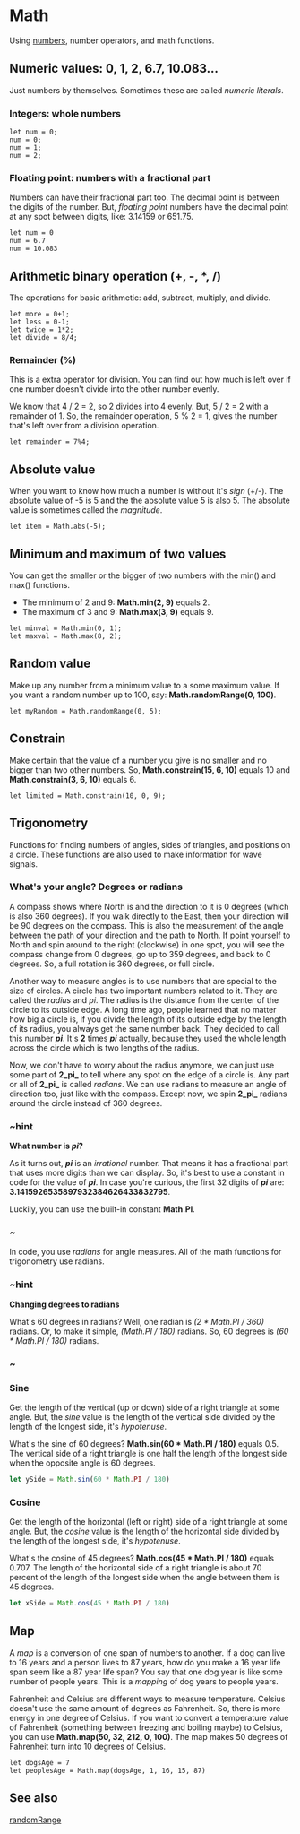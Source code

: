 # Math

Using [numbers](/types/number), number operators, and math functions.

## Numeric values: 0, 1, 2, 6.7, 10.083...

Just numbers by themselves. Sometimes these are called _numeric literals_.

### Integers: whole numbers

```block
let num = 0;
num = 0;
num = 1;
num = 2;
```
### Floating point: numbers with a fractional part

Numbers can have their fractional part too. The decimal point is between the digits of the number.
But, _floating point_ numbers have the decimal point at any spot between digits, like: 3.14159 or 651.75.

```block
let num = 0
num = 6.7
num = 10.083
```

## Arithmetic binary operation (+, -, *, /)

The operations for basic arithmetic: add, subtract, multiply, and divide.

```block
let more = 0+1;
let less = 0-1;
let twice = 1*2;
let divide = 8/4;
```

### Remainder (%)
This is a extra operator for division. You can find out how much is left over if one number doesn't
divide into the other number evenly.

We know that 4 / 2 = 2, so 2 divides into 4 evenly. But, 5 / 2 = 2 with a remainder of 1. So, the 
remainder operation, 5 % 2 = 1, gives the number that's left over from a division operation.

```block
let remainder = 7%4;
```

## Absolute value

When you want to know how much a number is without it's _sign_ (+/-). The absolute value of -5 is 5 and the 
the absolute value 5 is also 5. The absolute value is sometimes called the _magnitude_.

```block
let item = Math.abs(-5);
```

## Minimum and maximum of two values

You can get the smaller or the bigger of two numbers with the min() and max() functions.

* The minimum of 2 and 9: **Math.min(2, 9)** equals 2.
* The maximum of 3 and 9: **Math.max(3, 9)** equals 9.

```block
let minval = Math.min(0, 1);
let maxval = Math.max(8, 2);
```

## Random value

Make up any number from a minimum value to a some maximum value. If you want a random number up to
100, say: **Math.randomRange(0, 100)**.

```block
let myRandom = Math.randomRange(0, 5);
```

## Constrain
Make certain that the value of a number you give is no smaller and no bigger than two other
numbers. So, **Math.constrain(15, 6, 10)** equals 10 and **Math.constrain(3, 6, 10)**
equals 6.

```block
let limited = Math.constrain(10, 0, 9);
```

## Trigonometry
Functions for finding numbers of angles, sides of triangles, and positions on a circle. These
functions are also used to make information for wave signals.

### What's your angle? Degrees or radians

A compass shows where North is and the direction to it is 0 degrees (which is also 360 degrees). If you walk directly to the East, then your direction will be 90 degrees on the compass. This is
also the measurement of the angle between the path of your direction and the path to North. If point
yourself to North and spin around to the right (clockwise) in one spot, you will see the compass change from 0 degrees, go up to 359 degrees, and back to 0 degrees. So, a full rotation is 360 degrees, or full
circle.
 
Another way to measure angles is to use numbers that are special to the size of circles. A circle has two important numbers related to it. They are called the _radius_ and _pi_. The radius is the distance from the center of the circle to its outside edge. A long time ago, people learned that no matter how big
a circle is, if you divide the length of its outside edge by the length of its radius, you always get the same number back. They decided to call this number **_pi_**. It's **2** times **_pi_** actually, because they used the whole length across the circle which is two lengths of the radius.

Now, we don't have to worry about the radius anymore, we can just use some part of **2_pi_** to tell where any spot on the edge of a circle is. Any part or all of **2_pi_** is called _radians_. We can use radians to measure an angle of direction too, just like with the compass. Except now, we spin **2_pi_** radians around the circle instead of 360 degrees.

### ~hint
**What number is _pi_?**

As it turns out, **_pi_** is an _irrational_ number. That means it has a fractional part that uses more digits than we can display. So, it's best to use a constant in code for the value of **_pi_**. In case you're curious, the first 32 digits of **_pi_** are: **3.1415926535897932384626433832795**.

 Luckily, you can use the built-in constant **Math.PI**.
### ~

In code, you use _radians_ for angle measures. All of the math functions for trigonometry use radians.

### ~hint
**Changing degrees to radians**

What's 60 degrees in radians? Well, one radian is _(2 \* Math.PI / 360)_ radians. Or, to make it
simple, _(Math.PI / 180)_ radians. So, 60 degrees is _(60 \* Math.PI / 180)_ radians.
### ~

### Sine

Get the length of the vertical (up or down) side of a right triangle at some angle. But, the
_sine_ value is the length of the vertical side divided by the length of the longest side,
it's _hypotenuse_.

What's the sine of 60 degrees? **Math.sin(60 \* Math.PI / 180)** equals 0.5. The vertical side of a right triangle
is one half the length of the longest side when the opposite angle is 60 degrees.

```typescript
let ySide = Math.sin(60 * Math.PI / 180)
```

### Cosine

Get the length of the horizontal (left or right) side of a right triangle at some angle. But, the
_cosine_ value is the length of the horizontal side divided by the length of the longest side,
it's _hypotenuse_.

What's the cosine of 45 degrees? **Math.cos(45 \* Math.PI / 180)** equals 0.707. The length of the horizontal side
of a right triangle is about 70 percent of the length of the longest side when the angle between them
is 45 degrees.

```typescript
let xSide = Math.cos(45 * Math.PI / 180)
```

## Map
A _map_ is a conversion of one span of numbers to another. If a dog can live to 16 years and a person
lives to 87 years, how do you make a 16 year life span seem like a 87 year life span? You say that one
dog year is like some number of people years. This is a _mapping_ of dog years to people years.

Fahrenheit and Celsius are different ways to measure temperature. Celsius doesn't use the same amount of
degrees as Fahrenheit. So, there is more energy in one degree of Celsius. If you want to convert a
temperature value of Fahrenheit (something between freezing and boiling maybe) to Celsius, you can use
**Math.map(50, 32, 212, 0, 100)**. The map makes 50 degrees of Fahrenheit turn into 10 degrees of Celsius.

```block
let dogsAge = 7
let peoplesAge = Math.map(dogsAge, 1, 16, 15, 87)
```

## See also

[randomRange](/reference/math/random-range)